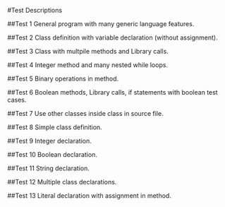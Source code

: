#Test Descriptions

##Test 1
General program with many generic language features. 

##Test 2
Class definition with variable declaration (without assignment).

##Test 3
Class with multpile methods and Library calls.

##Test 4
Integer method and many nested while loops.

##Test 5
Binary operations in method. 

##Test 6
Boolean methods, Library calls, if statements with boolean test cases. 

##Test 7
Use other classes inside class in source file. 

##Test 8
Simple class definition. 

##Test 9
Integer declaration. 

##Test 10
Boolean declaration.

##Test 11
String declaration.

##Test 12
Multiple class declarations.

##Test 13
Literal declaration with assignment in method. 

